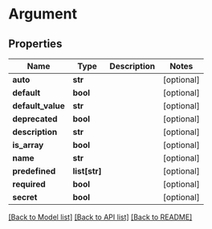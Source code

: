 # Argument

## Properties
Name | Type | Description | Notes
------------ | ------------- | ------------- | -------------
**auto** | **str** |  | [optional] 
**default** | **bool** |  | [optional] 
**default_value** | **str** |  | [optional] 
**deprecated** | **bool** |  | [optional] 
**description** | **str** |  | [optional] 
**is_array** | **bool** |  | [optional] 
**name** | **str** |  | [optional] 
**predefined** | **list[str]** |  | [optional] 
**required** | **bool** |  | [optional] 
**secret** | **bool** |  | [optional] 

[[Back to Model list]](README.md#documentation-for-models) [[Back to API list]](README.md#documentation-for-api-endpoints) [[Back to README]](README.md)


